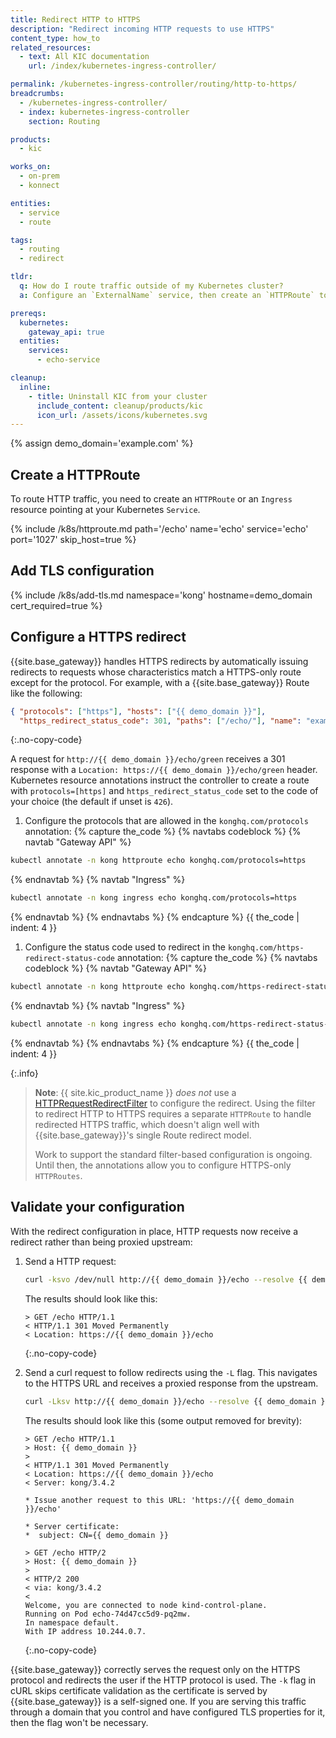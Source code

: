 ```yaml
---
title: Redirect HTTP to HTTPS
description: "Redirect incoming HTTP requests to use HTTPS"
content_type: how_to
related_resources:
  - text: All KIC documentation
    url: /index/kubernetes-ingress-controller/

permalink: /kubernetes-ingress-controller/routing/http-to-https/
breadcrumbs:
  - /kubernetes-ingress-controller/
  - index: kubernetes-ingress-controller
    section: Routing

products:
  - kic

works_on:
  - on-prem
  - konnect

entities:
  - service
  - route

tags:
  - routing
  - redirect

tldr:
  q: How do I route traffic outside of my Kubernetes cluster?
  a: Configure an `ExternalName` service, then create an `HTTPRoute` to route traffic to the service.

prereqs:
  kubernetes:
    gateway_api: true
  entities:
    services:
      - echo-service

cleanup:
  inline:
    - title: Uninstall KIC from your cluster
      include_content: cleanup/products/kic
      icon_url: /assets/icons/kubernetes.svg
---
```


{% assign demo_domain='example.com' %}

## Create a HTTPRoute

To route HTTP traffic, you need to create an `HTTPRoute` or an `Ingress` resource pointing at your Kubernetes `Service`.

{% include /k8s/httproute.md path='/echo' name='echo' service='echo' port='1027' skip_host=true %}

## Add TLS configuration

{% include /k8s/add-tls.md namespace='kong' hostname=demo_domain cert_required=true %}

## Configure a HTTPS redirect

{{site.base_gateway}} handles HTTPS redirects by automatically issuing redirects to requests whose characteristics match a HTTPS-only route except for the protocol. For example, with a {{site.base_gateway}} Route like the following:

```json
{ "protocols": ["https"], "hosts": ["{{ demo_domain }}"],
  "https_redirect_status_code": 301, "paths": ["/echo/"], "name": "example" }
```
{:.no-copy-code}

A request for `http://{{ demo_domain }}/echo/green` receives a 301 response with a `Location: https://{{ demo_domain }}/echo/green` header. Kubernetes resource annotations instruct the controller to create a route with `protocols=[https]` and `https_redirect_status_code` set to the code of your choice (the default if unset is `426`).

1. Configure the protocols that are allowed in the `konghq.com/protocols` annotation:
{% capture the_code %}
{% navtabs codeblock %}
{% navtab "Gateway API" %}
```bash
kubectl annotate -n kong httproute echo konghq.com/protocols=https
```
{% endnavtab %}
{% navtab "Ingress" %}

```bash
kubectl annotate -n kong ingress echo konghq.com/protocols=https
```
{% endnavtab %}
{% endnavtabs %}
{% endcapture %}
{{ the_code | indent: 4 }}

1. Configure the status code used to redirect in the `konghq.com/https-redirect-status-code` annotation:
   {% capture the_code %}
{% navtabs codeblock %}
{% navtab "Gateway API" %}

```bash
kubectl annotate -n kong httproute echo konghq.com/https-redirect-status-code="301"
```
{% endnavtab %}
{% navtab "Ingress" %}

```bash
kubectl annotate -n kong ingress echo konghq.com/https-redirect-status-code="301"
```
{% endnavtab %}
{% endnavtabs %}
{% endcapture %}
{{ the_code | indent: 4 }}

{:.info}
> **Note**: {{ site.kic_product_name }} _does not_ use a [HTTPRequestRedirectFilter](https://gateway-api.sigs.k8s.io/reference/spec/#gateway.networking.k8s.io/v1.HTTPRequestRedirectFilter) to configure the redirect. Using the filter to redirect HTTP to HTTPS requires a separate `HTTPRoute` to handle redirected HTTPS traffic, which doesn't align well with {{site.base_gateway}}'s single Route redirect model.
> 
> Work to support the standard filter-based configuration is ongoing. Until then, the annotations allow you to configure HTTPS-only `HTTPRoutes`.

## Validate your configuration

With the redirect configuration in place, HTTP requests now receive a redirect rather than being proxied upstream:
1. Send a HTTP request:
    ```bash
    curl -ksvo /dev/null http://{{ demo_domain }}/echo --resolve {{ demo_domain }}:80:$PROXY_IP 2>&1 | grep -i http
    ```

    The results should look like this:

    ```text
    > GET /echo HTTP/1.1
    < HTTP/1.1 301 Moved Permanently
    < Location: https://{{ demo_domain }}/echo
    ```
    {:.no-copy-code}

1. Send a curl request to follow redirects using the `-L` flag. This navigates
to the HTTPS URL and receives a proxied response from the upstream.

    ```bash
    curl -Lksv http://{{ demo_domain }}/echo --resolve {{ demo_domain }}:80:$PROXY_IP --resolve {{ demo_domain }}:443:$PROXY_IP 2>&1
    ```

    The results should look like this (some output removed for brevity):

    ```text
    > GET /echo HTTP/1.1
    > Host: {{ demo_domain }}
    >
    < HTTP/1.1 301 Moved Permanently
    < Location: https://{{ demo_domain }}/echo
    < Server: kong/3.4.2
    
    * Issue another request to this URL: 'https://{{ demo_domain }}/echo'

    * Server certificate:
    *  subject: CN={{ demo_domain }}
     
    > GET /echo HTTP/2
    > Host: {{ demo_domain }}
    >
    < HTTP/2 200
    < via: kong/3.4.2
    <
    Welcome, you are connected to node kind-control-plane.
    Running on Pod echo-74d47cc5d9-pq2mw.
    In namespace default.
    With IP address 10.244.0.7.
    ```
    {:.no-copy-code}

{{site.base_gateway}} correctly serves the request only on the HTTPS protocol and redirects the user
if the HTTP protocol is used. The `-k` flag in cURL skips certificate
validation as the certificate is served by {{site.base_gateway}} is a self-signed one. If you are
serving this traffic through a domain that you control and have configured TLS
properties for it, then the flag won't be necessary.
